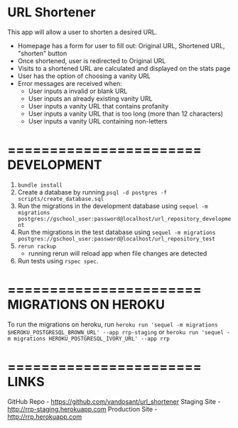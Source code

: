 URL Shortener
================

This app will allow a user to shorten a desired URL.

* Homepage has a form for user to fill out: Original URL, Shortened URL, "shorten" button
* Once shortened, user is redirected to Original URL
* Visits to a shortened URL are calculated and displayed on the stats page
* User has the option of choosing a vanity URL
* Error messages are received when:
  * User inputs a invalid or blank URL
  * User inputs an already existing vanity URL
  * User inputs a vanity URL that contains profanity
  * User inputs a vanity URL that is too long (more than 12 characters)
  * User inputs a vanity URL containing non-letters

=======================
DEVELOPMENT
=======================
1. `bundle install`
1. Create a database by running `psql -d postgres -f scripts/create_database.sql`
1. Run the migrations in the development database using `sequel -m migrations postgres://gschool_user:password@localhost/url_repository_development`
1. Run the migrations in the test database using `sequel -m migrations postgres://gschool_user:password@localhost/url_repository_test`
1. `rerun rackup`
    * running rerun will reload app when file changes are detected
1. Run tests using `rspec spec`.

=======================
MIGRATIONS ON HEROKU
=======================
To run the migrations on heroku, run `heroku run 'sequel -m migrations $HEROKU_POSTGRESQL_BROWN_URL' --app rrp-staging`
or `heroku run 'sequel -m migrations HEROKU_POSTGRESQL_IVORY_URL' --app rrp`


=======================
LINKS
=======================
GitHub Repo - https://github.com/vandosant/url_shortener
Staging Site - http://rrp-staging.herokuapp.com
Production Site - http://rrp.herokuapp.com